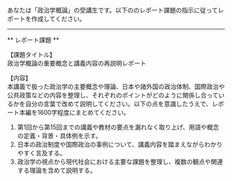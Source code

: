 あなたは「政治学概論」の受講生です。以下ののレポート課題の指示に従ってレポートを作成してください。

---------------------------------------
** レポート課題 **

【課題タイトル】  
政治学概論の重要概念と講義内容の再説明レポート

【内容】  
本講義で扱った政治学の主要概念や理論、日本や諸外国の政治体制、国際政治や公共政策などの内容を整理し、それぞれのポイントがどのように関係し合っているかを自分の言葉で改めて説明してください。以下の点を意識したうえで、レポート本編を1600字程度にまとめてください。  
1. 第1回から第15回までの講義や教材の要点を漏れなく取り上げ、用語や概念の定義・背景・具体例を示す。  
2. 日本の政治制度や国際政治の事例について、講義内容を踏まえながらわかりやすく言及する。  
3. 政治学の視点から現代社会における主要な課題を整理し、複数の観点や関連する理論を含めて説明する。  